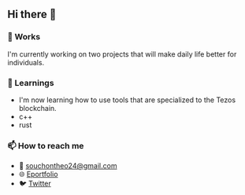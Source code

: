 ## Hi there 👋

### 🔭 Works
I'm currently working on two projects that will make daily life better for individuals.

### 🌱 Learnings
- I'm now learning how to use tools that are specialized to the Tezos blockchain.
- c++
- rust

### 📫 How to reach me
- 📧 souchontheo24@gmail.com
- 🌐 [Eportfolio](https://theosouchon.eth.limo/)
- 🐦 [Twitter](https://twitter.com/Theo_Souchon)
